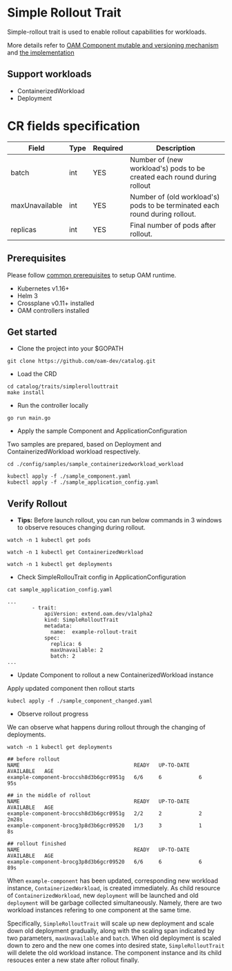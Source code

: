 # Simple Rollout Trait
Simple-rollout trait is used to enable rollout capabilities for workloads.

More details refer to [OAM Component mutable and versioning mechanism](https://github.com/wonderflow/oam-kubernetes-runtime/blob/35c239fd88fb0b08dd3f93995a3670d880fd1f84/design/one-pager-component-mutable-and-versioning.md) and [the implementation](https://github.com/crossplane/oam-kubernetes-runtime/pull/35)

## Support workloads
- ContainerizedWorkload
- Deployment

# CR fields specification
| Field | Type | Required | Description
|---|---|---|---|
| batch | int | YES | Number of (new workload's) pods to be created each round during rollout |  
| maxUnavailable | int | YES | Number of (old workload's) pods to be terminated each round during rollout. |  
| replicas | int | YES | Final number of pods after rollout. |  


## Prerequisites
Please follow [common prerequisites](../../README.md) to setup OAM runtime.

- Kubernetes v1.16+
- Helm 3
- Crossplane v0.11+ installed
- OAM controllers installed


## Get started
- Clone the project into your $GOPATH
```shell
git clone https://github.com/oam-dev/catalog.git
```
-  Load the CRD
```shell
cd catalog/traits/simplerollouttrait
make install
``` 
- Run the controller locally
```shell
go run main.go
```
- Apply the sample Component and ApplicationConfiguration

Two samples are prepared, based on Deployment and ContainerizedWorkload workload respectively.
```shell
cd ./config/samples/sample_containerizedworkload_workload

kubectl apply -f ./sample_component.yaml
kubectl apply -f ./sample_application_config.yaml
```

## Verify Rollout

- **Tips:** Before launch rollout, you can run below commands in 3 windows to observe resouces changing during rollout.

```shell
watch -n 1 kubectl get pods

watch -n 1 kubectl get ContainerizedWorkload

watch -n 1 kubectl get deployments
```

- Check SimpleRollouTrait config in ApplicationConfiguration
```shell
cat sample_application_config.yaml

...
        - trait:
            apiVersion: extend.oam.dev/v1alpha2
            kind: SimpleRolloutTrait
            metadata:
              name:  example-rollout-trait
            spec:
              replica: 6
              maxUnavailable: 2
              batch: 2
...
```
- Update Component to rollout a new ContainerizedWorkload instance

Apply updated component then rollout starts

```shell
kubecl apply -f ./sample_component_changed.yaml
```

- Observe rollout progress

We can observe what happens during rollout through the changing of deployments. 

```shell
watch -n 1 kubectl get deployments

## before rollout
NAME                                     READY   UP-TO-DATE   AVAILABLE   AGE
example-component-broccsh8d3b6gcr0951g   6/6     6            6           95s

## in the middle of rollout
NAME                                     READY   UP-TO-DATE   AVAILABLE   AGE
example-component-broccsh8d3b6gcr0951g   2/2     2            2           2m28s
example-component-brocg3p8d3b6gcr09520   1/3     3            1           8s

## rollout finished
NAME                                     READY   UP-TO-DATE   AVAILABLE   AGE
example-component-brocg3p8d3b6gcr09520   6/6     6            6           89s
```

When `example-component` has been updated, corresponding new workload instance, `ContainerizedWorkload`, is created immediately. As child resource of `ContainerizedWorkload`, new `deployment` will be launched and old `deployment` will be garbage collected simultaneously. Namely, there are two workload instances refering to one component at the same time.

Specifically, `SimpleRolloutTrait` will scale up new deployment and scale down old deployment gradually, along with the scaling span indicated by two parameters, `maxUnavailable` and `batch`. When old deployment is scaled down to zero and the new one comes into desired state, `SimpleRolloutTrait` will delete the old workload instance. The component instance and its child resouces enter a new state after rollout finally.    
